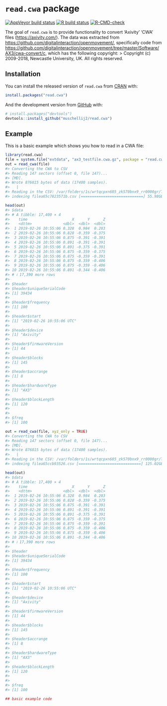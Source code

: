 
<!-- README.md is generated from README.Rmd. Please edit that file -->

# `read.cwa` package

<!-- badges: start -->

[![AppVeyor build
status](https://ci.appveyor.com/api/projects/status/github/muschellij2/read-cwa?branch=master&svg=true)](https://ci.appveyor.com/project/muschellij2/read-cwa)
[![R build
status](https://github.com/muschellij2/read.cwa/workflows/R-CMD-check/badge.svg)](https://github.com/muschellij2/read.cwa/actions)
[![R-CMD-check](https://github.com/muschellij2/read.cwa/actions/workflows/R-CMD-check.yaml/badge.svg)](https://github.com/muschellij2/read.cwa/actions/workflows/R-CMD-check.yaml)
<!-- badges: end -->

The goal of `read.cwa` is to provide functionality to convert ‘Axivity’
‘CWA’ files (<https://axivity.com/>). The data was extracted from
<https://github.com/digitalinteraction/openmovement/>, specifically code
from
<https://github.com/digitalinteraction/openmovement/tree/master/Software/AX3/cwa-convert/c>,
which has the following copyright: \> Copyright (c) 2009-2018, Newcastle
University, UK. All rights reserved.

## Installation

You can install the released version of `read.cwa` from
[CRAN](https://CRAN.R-project.org) with:

``` r
install.packages("read.cwa")
```

And the development version from [GitHub](https://github.com/) with:

``` r
# install.packages("devtools")
devtools::install_github("muschellij2/read.cwa")
```

## Example

This is a basic example which shows you how to read in a CWA file:

``` r
library(read.cwa)
file = system.file("extdata", "ax3_testfile.cwa.gz", package = "read.cwa")
out = read_cwa(file)
#> Converting the CWA to CSV
#> Reading 147 sectors (offset 0, file 147)...
#> [MD].
#> Wrote 876815 bytes of data (17400 samples).
#>   |                                                                              |=======                                                               |  10%  |                                                                              |==============                                                        |  20%  |                                                                              |=====================                                                 |  30%  |                                                                              |============================                                          |  40%  |                                                                              |===================================                                   |  50%  |                                                                              |==========================================                            |  60%  |                                                                              |=================================================                     |  70%  |                                                                              |========================================================              |  80%  |                                                                              |===============================================================       |  90%  |                                                                              |======================================================================| 100%
#> Reading in the CSV: /var/folders/1s/wrtqcpxn685_zk570bnx9_rr0000gr/T//Rtmpy6HY8X/filea65c7823571b.csv
#> indexing filea65c7823571b.csv [============================] 55.98GB/s, eta:  0s                                                                                
```

``` r
head(out)
#> $data
#> # A tibble: 17,400 × 4
#>    time                    X      Y      Z
#>    <dttm>              <dbl>  <dbl>  <dbl>
#>  1 2019-02-26 10:55:06 0.328  0.984  0.203
#>  2 2019-02-26 10:55:06 0.828 -0.359 -0.375
#>  3 2019-02-26 10:55:06 0.875 -0.391 -0.391
#>  4 2019-02-26 10:55:06 0.891 -0.391 -0.391
#>  5 2019-02-26 10:55:06 0.891 -0.375 -0.391
#>  6 2019-02-26 10:55:06 0.875 -0.359 -0.375
#>  7 2019-02-26 10:55:06 0.875 -0.359 -0.391
#>  8 2019-02-26 10:55:06 0.875 -0.359 -0.406
#>  9 2019-02-26 10:55:06 0.875 -0.359 -0.406
#> 10 2019-02-26 10:55:06 0.891 -0.344 -0.406
#> # ℹ 17,390 more rows
#> 
#> $header
#> $header$uniqueSerialCode
#> [1] 39434
#> 
#> $header$frequency
#> [1] 100
#> 
#> $header$start
#> [1] "2019-02-26 10:55:06 UTC"
#> 
#> $header$device
#> [1] "Axivity"
#> 
#> $header$firmwareVersion
#> [1] 44
#> 
#> $header$blocks
#> [1] 145
#> 
#> $header$accrange
#> [1] 8
#> 
#> $header$hardwareType
#> [1] "AX3"
#> 
#> $header$blockLength
#> [1] 120
#> 
#> 
#> $freq
#> [1] 100
```

``` r
out = read_cwa(file, xyz_only = TRUE)
#> Converting the CWA to CSV
#> Reading 147 sectors (offset 0, file 147)...
#> [MD].
#> Wrote 876815 bytes of data (17400 samples).
#>   |                                                                              |=======                                                               |  10%  |                                                                              |==============                                                        |  20%  |                                                                              |=====================                                                 |  30%  |                                                                              |============================                                          |  40%  |                                                                              |===================================                                   |  50%  |                                                                              |==========================================                            |  60%  |                                                                              |=================================================                     |  70%  |                                                                              |========================================================              |  80%  |                                                                              |===============================================================       |  90%  |                                                                              |======================================================================| 100%
#> Reading in the CSV: /var/folders/1s/wrtqcpxn685_zk570bnx9_rr0000gr/T//Rtmpy6HY8X/filea65ccb93526.csv
#> indexing filea65ccb93526.csv [============================] 125.02GB/s, eta:  0s                                                                                
```

``` r
head(out)
#> $data
#> # A tibble: 17,400 × 4
#>    time                    X      Y      Z
#>    <dttm>              <dbl>  <dbl>  <dbl>
#>  1 2019-02-26 10:55:06 0.328  0.984  0.203
#>  2 2019-02-26 10:55:06 0.828 -0.359 -0.375
#>  3 2019-02-26 10:55:06 0.875 -0.391 -0.391
#>  4 2019-02-26 10:55:06 0.891 -0.391 -0.391
#>  5 2019-02-26 10:55:06 0.891 -0.375 -0.391
#>  6 2019-02-26 10:55:06 0.875 -0.359 -0.375
#>  7 2019-02-26 10:55:06 0.875 -0.359 -0.391
#>  8 2019-02-26 10:55:06 0.875 -0.359 -0.406
#>  9 2019-02-26 10:55:06 0.875 -0.359 -0.406
#> 10 2019-02-26 10:55:06 0.891 -0.344 -0.406
#> # ℹ 17,390 more rows
#> 
#> $header
#> $header$uniqueSerialCode
#> [1] 39434
#> 
#> $header$frequency
#> [1] 100
#> 
#> $header$start
#> [1] "2019-02-26 10:55:06 UTC"
#> 
#> $header$device
#> [1] "Axivity"
#> 
#> $header$firmwareVersion
#> [1] 44
#> 
#> $header$blocks
#> [1] 145
#> 
#> $header$accrange
#> [1] 8
#> 
#> $header$hardwareType
#> [1] "AX3"
#> 
#> $header$blockLength
#> [1] 120
#> 
#> 
#> $freq
#> [1] 100
```

``` r
## basic example code
```
